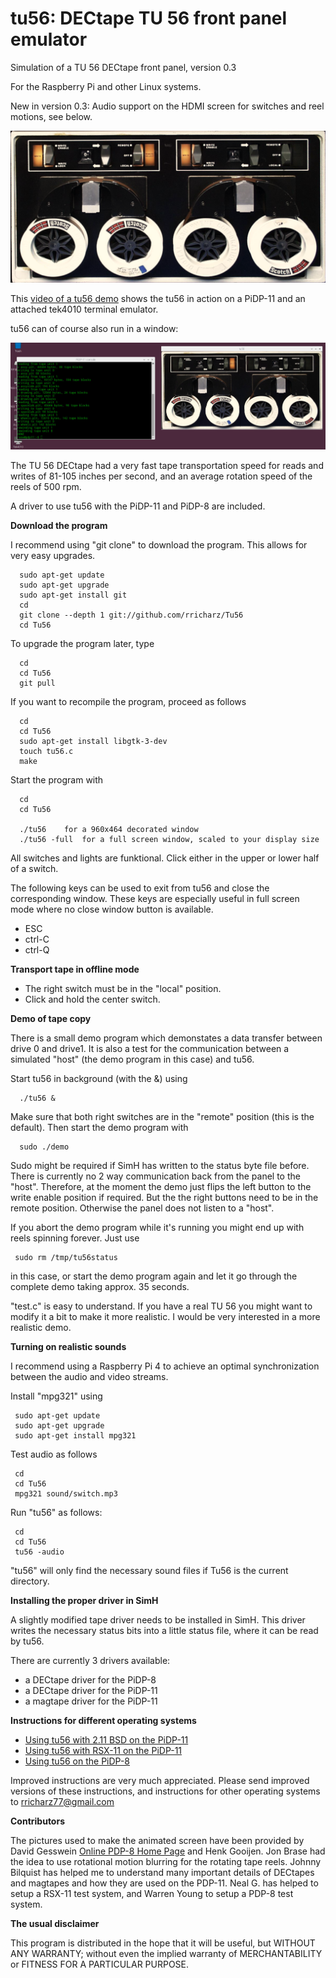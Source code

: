 # tu56: DECtape TU 56 front panel emulator

Simulation of a TU 56 DECtape front panel, version 0.3

For the Raspberry Pi and other Linux systems.

New in version 0.3: Audio support on the HDMI screen for switches and reel motions, see below.

![tu56 front panel](front.png?raw=true "tu56 front panel")

This [video of a tu56 demo](https://youtu.be/Ye_s0w6C970) shows the tu56 in action on a PiDP-11 and an
attached tek4010 terminal emulator.

tu56 can of course also run in a window:

![tu56 window](window.jpg?raw=true "tu56 window")

The TU 56 DECtape had a very fast tape transportation speed for reads and writes of
81-105 inches per second, and an average rotation speed of the reels of 500 rpm.

A driver to use tu56 with the PiDP-11 and PiDP-8 are included.

**Download the program**

I recommend using "git clone" to download the program. This allows for very easy upgrades.

```
  sudo apt-get update
  sudo apt-get upgrade
  sudo apt-get install git
  cd
  git clone --depth 1 git://github.com/rricharz/Tu56
  cd Tu56
```

To upgrade the program later, type

```
  cd
  cd Tu56
  git pull
```

If you want to recompile the program, proceed as follows

```
  cd
  cd Tu56
  sudo apt-get install libgtk-3-dev
  touch tu56.c
  make
```

Start the program with

```
  cd
  cd Tu56
  
  ./tu56	for a 960x464 decorated window 
  ./tu56 -full	for a full screen window, scaled to your display size
```

All switches and lights are funktional. Click either in the upper or lower half of a switch.

The following keys can be used to exit from tu56 and close the corresponding window. These keys are
especially useful in full screen mode where no close window button is available.

 - ESC
 - ctrl-C
 - ctrl-Q

**Transport tape in offline mode**

 - The right switch must be in the "local" position.
 - Click and hold the center switch.
 
**Demo of tape copy**

There is a small demo program which demonstates a data transfer between drive 0 and drive1. It is also
a test for the communication between a simulated "host" (the demo program in this case) and tu56.

Start tu56 in background (with the &) using

```
  ./tu56 &
```
 
Make sure that both right switches are in the "remote" position (this is the default).
Then start the demo program with

```
  sudo ./demo
```
 
Sudo might be required if SimH has written to the status byte file before. There is currently no 2 way communication back from the panel to the "host". Therefore, at the moment the demo
just flips the left button to the write enable position if required. But the the right buttons need
to be in the remote position. Otherwise the panel does not listen to a "host".

If you abort the demo program while it's running you might end up with reels spinning forever. Just use

```
 sudo rm /tmp/tu56status
```
 
in this case, or start the demo program again and let it go through the complete demo taking
approx. 35 seconds.

"test.c" is easy to understand. If you have a real TU 56 you might want to modify it a bit to make it more
realistic. I would be very interested in a more realistic demo.

**Turning on realistic sounds**

I recommend using a Raspberry Pi 4 to achieve an optimal synchronization between the audio and video
streams.

Install "mpg321" using

```
 sudo apt-get update
 sudo apt-get upgrade
 sudo apt-get install mpg321
```

Test audio as follows

```
 cd
 cd Tu56
 mpg321 sound/switch.mp3
```

Run "tu56" as follows:

```
 cd
 cd Tu56
 tu56 -audio
```

"tu56" will only find the necessary sound files if Tu56 is the current directory.


**Installing the proper driver in SimH**

A slightly modified tape driver needs to be installed in SimH. This driver writes the necessary
status bits into a little status file, where it can be read by tu56.

There are currently 3 drivers available:

 - a DECtape driver for the PiDP-8
 - a DECtape driver for the PiDP-11
 - a magtape driver for the PiDP-11

**Instructions for different operating systems**

 - [Using tu56 with 2.11 BSD on the PiDP-11](bsd.txt)
 - [Using tu56 with RSX-11 on the PiDP-11](rsx11.txt)
 - [Using tu56 on the PiDP-8](pidp8.txt)

Improved instructions are very much appreciated. Please send improved versions of these
instructions, and instructions for other operating systems to rricharz77@gmail.com


**Contributors**

The pictures used to make the animated screen have been provided by David Gesswein
[Online PDP-8 Home Page](https://www.pdp8.net/tu56/tu56.shtml) and Henk Gooijen. Jon Brase
had the idea to use rotational motion blurring for the rotating tape reels. Johnny Bilquist
has helped me to understand many important details of DECtapes and magtapes and how they are
used on the PDP-11. Neal G. has helped to setup a RSX-11 test system, and Warren Young to
setup a PDP-8 test system.


**The usual disclaimer**

This program is distributed in the hope that it will be useful,
but WITHOUT ANY WARRANTY; without even the implied warranty of
MERCHANTABILITY or FITNESS FOR A PARTICULAR PURPOSE.

